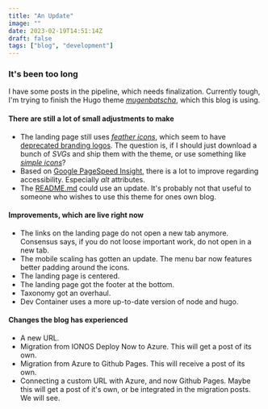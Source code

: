```yaml
---
title: "An Update"
image: ""
date: 2023-02-19T14:51:14Z
draft: false
tags: ["blog", "development"]
---
```


### It's been too long

I have some posts in the pipeline, which needs finalization.
Currently tough, I'm trying to finish the Hugo theme [_mugenbatscha_](https://github.com/lauwarm/hugo-theme-mugenbatscha), which this blog is using.

#### There are still a lot of small adjustments to make

- The landing page still uses [_feather icons_](https://feathericons.com/), which seem to have [deprecated branding logos](https://github.com/feathericons/feather/issues/763). The question is, if I should just download a bunch of _SVGs_ and ship them with the theme, or use something like [_simple icons_](https://simpleicons.org/)?
- Based on [Google PageSpeed Insight](https://pagespeed.web.dev/), there is a lot to improve regarding accessibility. Especially _alt_ attributes.
- The [README.md](https://github.com/lauwarm/hugo-theme-mugenbatscha/blob/main/README.md) could use an update. It's probably not that useful to someone who wishes to use this theme for ones own blog.

#### Improvements, which are live right now

- The links on the landing page do not open a new tab anymore. Consensus says, if you do not loose important work, do not open in a new tab.
- The mobile scaling has gotten an update. The menu bar now features better padding around the icons.
- The landing page is centered.
- The landing page got the footer at the bottom.
- Taxonomy got an overhaul.
- Dev Container uses a more up-to-date version of node and hugo.

#### Changes the blog has experienced

- A new URL.
- Migration from IONOS Deploy Now to Azure. This will get a post of its own.
- Migration from Azure to Github Pages. This will receive a post of its own.
- Connecting a custom URL with Azure, and now Github Pages. Maybe this will get a post of it's own, or be integrated in the migration posts. We will see.
